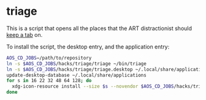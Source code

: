 # triage

This is a script that opens all the places that the ART distractionist should
[keep a tab](https://mojo.redhat.com/docs/DOC-1207451) on.

To install the script, the desktop entry, and the application entry:

```sh
AOS_CD_JOBS=/path/to/repository
ln -s $AOS_CD_JOBS/hacks/triage/triage ~/bin/triage
ln -s $AOS_CD_JOBS/hacks/triage/triage.desktop ~/.local/share/applications/triage.desktop
update-desktop-database ~/.local/share/applications
for s in 16 22 32 48 64 128; do
  xdg-icon-resource install --size $s --novendor $AOS_CD_JOBS/hacks/triage/openshift.png openshift
done
```
